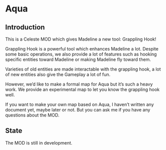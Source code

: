 # Aqua

## Introduction

This is a Celeste MOD which gives Madeline a new tool: Grappling Hook!

Grappling Hook is a powerful tool which enhances Madeline a lot. Despite some basic operations, we also provide a lot of features such as hooking specific entities toward Madeline or making Madeline fly toward them.

Varieties of old entities are made interactable with the grappling hook, a lot of new entities also give the Gameplay a lot of fun.

However, we’d like to make a formal map for Aqua but it’s such a heavy work. We provide an experimental map to let you know the grappling hook well.

If you want to make your own map based on Aqua, I haven’t written any document yet, maybe later or not. But you can ask me if you have any questions about the MOD.

## State

The MOD is still in development.
